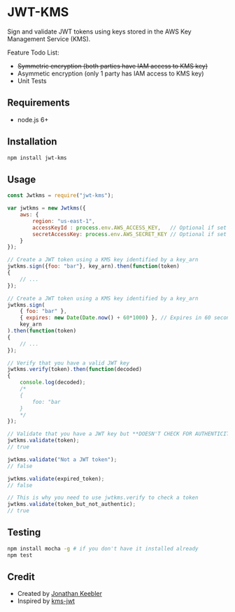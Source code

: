 # JWT-KMS

Sign and validate JWT tokens using keys stored in the AWS Key Management Service (KMS). 

Feature Todo List:
- <strike>Symmetric encryption (both parties have IAM access to KMS key)</strike>
- Asymmetic encryption (only 1 party has IAM access to KMS key)
- Unit Tests

## Requirements
- node.js 6+

## Installation
```sh
npm install jwt-kms
```

## Usage

```js
const Jwtkms = require("jwt-kms");

var jwtkms = new Jwtkms({
    aws: {
        region: "us-east-1",
        accessKeyId : process.env.AWS_ACCESS_KEY,	// Optional if set in environment
        secretAccessKey: process.env.AWS_SECRET_KEY	// Optional if set in environment
    }
});

// Create a JWT token using a KMS key identified by a key_arn
jwtkms.sign({foo: "bar"}, key_arn).then(function(token)
{
    // ...
});

// Create a JWT token using a KMS key identified by a key_arn
jwtkms.sign(
    { foo: "bar" }, 
    { expires: new Date(Date.now() + 60*1000) }, // Expires in 60 seconds
    key_arn
).then(function(token)
{
    // ...
});

// Verify that you have a valid JWT key
jwtkms.verify(token).then(function(decoded)
{
    console.log(decoded);
    /* 
    {
        foo: "bar
    }
    */
});

// Validate that you have a JWT key but **DOESN'T CHECK FOR AUTHENTICITY**
jwtkms.validate(token);
// true

jwtkms.validate("Not a JWT token");
// false

jwtkms.validate(expired_token);
// false

// This is why you need to use jwtkms.verify to check a token
jwtkms.validate(token_but_not_authentic);
// true

```

## Testing

```sh
npm install mocha -g # if you don't have it installed already
npm test
```

## Credit 

- Created by  [Jonathan Keebler](http://www.keebler.net)
- Inspired by [kms-jwt](https://github.com/bombbomb/kms-jwt)
